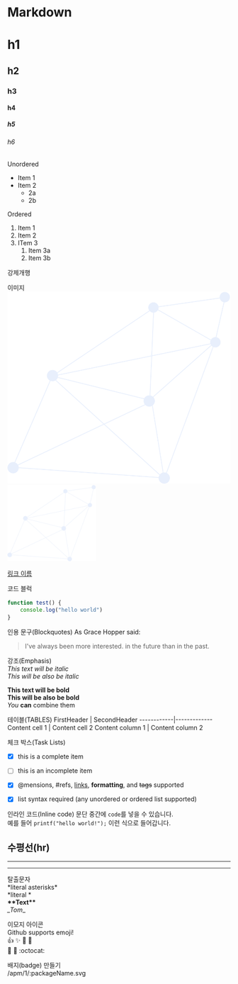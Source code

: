 # Markdown

# h1
## h2
### h3
#### h4
##### h5
###### h6

Unordered
* Item 1
* Item 2
	* 2a
	* 2b
	
Ordered
1. Item 1
1. Item 2
1. ITem 3
	1. Item 3a
	1. Item 3b

강제개행  

이미지
![image test](/images/image1.png)
<a href="#"><img src="https://github.com/ansrb0520/test/blob/main/images/image1.png" alt="image1" width="200px" /></a>

[링크 이름](http://github.com "깃허브")

코드 블럭
```javascript
function test() {
	console.log("hello world")
}
```


인용 문구(Blockquotes)
As Grace Hopper said:
> I've always been more interested.
> in the future than in the past.


강조(Emphasis)  
*This text will be italic*  
_This will be also be italic_

**This text will be bold**  
__This will be also be bold__  
*You* **can** combine them


테이블(TABLES)
FirstHeader | SecondHeader
------------|-------------
Content cell 1 | Content cell 2
Content column 1 | Content column 2


체크 박스(Task Lists)
- [x] this is a complete item
- [ ] this is an incomplete item
- [x] @mensions, #refs, [links](), **formatting**, and <del>tags</del> supported
- [x] list syntax required (any unordered or ordered list supported)


인라인 코드(Inline code)
문단 중간에 `code`를 넣을 수 있습니다.  
예를 들어 `printf("hello world!");` 이런 식으로 들어갑니다.


수평선(hr)
---
***
___


탈출문자  
\*literal asterisks\*  
*literal *  
__\*\*Text\*\*__  
_\_Tom_\_  


이모지 아이콘  
Github supports emoji!  
:+1: :sparkles: :camel: :tada:  
:rocket: :metal: :octocat:


배지(badge) 만들기  
/apm/1/:packageName.svg  


